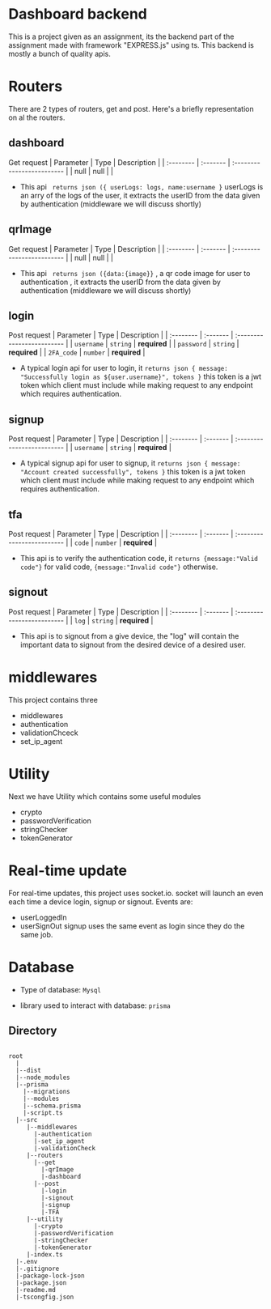 
# Dashboard backend

This is a project given as an assignment, its the backend part of the assignment made with framework "EXPRESS.js" using ts.
This backend is mostly a bunch of quality apis.

# Routers
There are 2 types of routers, get and post. Here's a briefly representation on al the routers.


## dashboard 
Get request
| Parameter | Type     | Description                |
| :-------- | :------- | :------------------------- |
| null | null |  |
- This api ` returns json ({ userLogs: logs, name:username }`  userLogs is an arry of the logs of the user, it extracts the userID from the data given by authentication (middleware we will discuss shortly)

## qrImage 
Get request
| Parameter | Type     | Description                |
| :-------- | :------- | :------------------------- |
| null | null | |
- This api ` returns json ({data:{image}}` , a qr code image for user to authentication , it extracts the userID from the data given by authentication (middleware we will discuss shortly) 

## login 
Post request
| Parameter | Type     | Description                |
| :-------- | :------- | :------------------------- |
| `username` | `string` | **required** |
| `password` | `string` | **required** |
| `2FA_code` | `number` | **required** |
- A typical login api for user to login, it `returns json { message: "Successfully login as ${user.username}", tokens }` this token is a jwt token which client must include while making request to any endpoint which requires authentication.

## signup 
Post request
| Parameter | Type     | Description                |
| :-------- | :------- | :------------------------- |
| `username` | `string` | **required** |
- A typical signup api for user to signup, it ` returns json { message: "Account created successfully", tokens } ` this token is a jwt token which client must include while making request to any endpoint which requires authentication.

## tfa 
Post request
| Parameter | Type     | Description                |
| :-------- | :------- | :------------------------- |
| `code` | `number` | **required** |
- This api is to verify the authentication code, it `returns {message:"Valid code"}` for valid code, `{message:"Invalid code"}` otherwise.


## signout 
Post request
| Parameter | Type     | Description                |
| :-------- | :------- | :------------------------- |
| `log` | `string` | **required** |
- This api is to signout from a give device, the "log" will contain the important data to signout from the desired device of a desired user.

# middlewares

This project contains three
- middlewares
- authentication
- validationChceck
- set_ip_agent

# Utility

Next we have Utility which contains some useful modules     
- crypto
- passwordVerification
- stringChecker
- tokenGenerator

# Real-time update
For real-time updates, this project uses socket.io. socket will launch an even each time a device login, signup or signout. Events are: 
- userLoggedIn
- userSignOut
signup uses the same event as login since they do the same job.

# Database
- Type of database: `Mysql`

- library used to interact with database: `prisma`

## Directory
```

root
  |
  |--dist
  |--node_modules
  |--prisma
    |--migrations
    |--modules
    |--schema.prisma
    |-script.ts
  |--src
     |--middlewares
       |-authentication
       |-set_ip_agent
       |-validationCheck
     |--routers
       |--get
         |-qrImage
         |-dashboard
       |--post
         |-login
         |-signout
         |-signup
         |-TFA
     |--utility
       |-crypto
       |-passwordVerification
       |-stringChecker
       |-tokenGenerator
     |-index.ts
  |-.env
  |-.gitignore
  |-package-lock-json
  |-package.json
  |-readme.md
  |-tscongfig.json